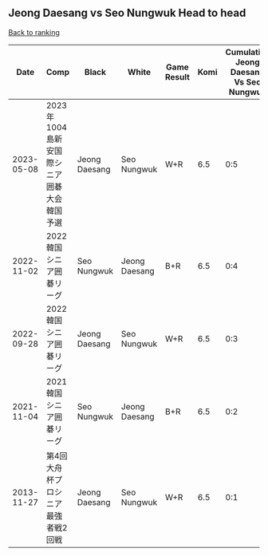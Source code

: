## Jeong Daesang vs Seo Nungwuk Head to head

[Back to ranking](../../index.md)




| **Date** | **Comp** | **Black** | **White** | **Game Result** | **Komi** | **Cumulative Jeong Daesang Vs Seo Nungwuk** | **Jeong Daesang Streak** | **Seo Nungwuk Streak** | 
| --- | --- | --- | --- | --- | --- | --- | --- | --- |
| 2023-05-08 | 2023年1004島新安国際シニア囲碁大会韓国予選 | Jeong Daesang | Seo Nungwuk | W+R | 6.5 | 0:5 | 0 | 5 | 
| 2022-11-02 | 2022韓国シニア囲碁リーグ | Seo Nungwuk | Jeong Daesang | B+R | 6.5 | 0:4 | 0 | 4 | 
| 2022-09-28 | 2022韓国シニア囲碁リーグ | Jeong Daesang | Seo Nungwuk | W+R | 6.5 | 0:3 | 0 | 3 | 
| 2021-11-04 | 2021韓国シニア囲碁リーグ | Seo Nungwuk | Jeong Daesang | B+R | 6.5 | 0:2 | 0 | 2 | 
| 2013-11-27 | 第4回大舟杯プロシニア最強者戦2回戦 | Jeong Daesang | Seo Nungwuk | W+R | 6.5 | 0:1 | 0 | 1 |





